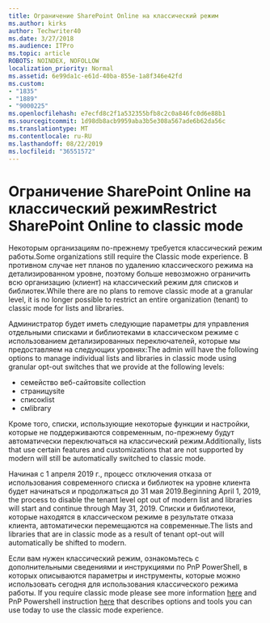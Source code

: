 ```yaml
---
title: Ограничение SharePoint Online на классический режим
ms.author: kirks
author: Techwriter40
ms.date: 3/27/2018
ms.audience: ITPro
ms.topic: article
ROBOTS: NOINDEX, NOFOLLOW
localization_priority: Normal
ms.assetid: 6e99da1c-e61d-40ba-855e-1a8f346e42fd
ms.custom:
- "1835"
- "1889"
- "9000225"
ms.openlocfilehash: e7ecfd8c2f1a532355bfb8c2c0a846fc0d6e88b1
ms.sourcegitcommit: 1d98db8acb9959aba3b5e308a567ade6b62da56c
ms.translationtype: MT
ms.contentlocale: ru-RU
ms.lasthandoff: 08/22/2019
ms.locfileid: "36551572"
---
```

# <a name="restrict-sharepoint-online-to-classic-mode"></a><span data-ttu-id="e106a-102">Ограничение SharePoint Online на классический режим</span><span class="sxs-lookup"><span data-stu-id="e106a-102">Restrict SharePoint Online to classic mode</span></span>

<span data-ttu-id="e106a-103">Некоторым организациям по-прежнему требуется классический режим работы.</span><span class="sxs-lookup"><span data-stu-id="e106a-103">Some organizations still require the Classic mode experience.</span></span> <span data-ttu-id="e106a-104">В противном случае нет планов по удалению классического режима на детализированном уровне, поэтому больше невозможно ограничить всю организацию (клиент) на классический режим для списков и библиотек.</span><span class="sxs-lookup"><span data-stu-id="e106a-104">While there are no plans to remove classic mode at a granular level, it is no longer possible to restrict an entire organization (tenant) to classic mode for lists and libraries.</span></span>

<span data-ttu-id="e106a-105">Администратор будет иметь следующие параметры для управления отдельными списками и библиотеками в классическом режиме с использованием детализированных переключателей, которые мы предоставляем на следующих уровнях:</span><span class="sxs-lookup"><span data-stu-id="e106a-105">The admin will have the following options to manage individual lists and libraries in classic mode using granular opt-out switches that we provide at the following levels:</span></span>

- <span data-ttu-id="e106a-106">семейство веб-сайтов</span><span class="sxs-lookup"><span data-stu-id="e106a-106">site collection</span></span>
- <span data-ttu-id="e106a-107">страницу</span><span class="sxs-lookup"><span data-stu-id="e106a-107">site</span></span>
- <span data-ttu-id="e106a-108">список</span><span class="sxs-lookup"><span data-stu-id="e106a-108">list</span></span>
- <span data-ttu-id="e106a-109">см</span><span class="sxs-lookup"><span data-stu-id="e106a-109">library</span></span>

<span data-ttu-id="e106a-110">Кроме того, списки, использующие некоторые функции и настройки, которые не поддерживаются современным, по-прежнему будут автоматически переключаться на классический режим.</span><span class="sxs-lookup"><span data-stu-id="e106a-110">Additionally, lists that use certain features and customizations that are not supported by modern will still be automatically switched to classic mode.</span></span>

<span data-ttu-id="e106a-111">Начиная с 1 апреля 2019 г., процесс отключения отказа от использования современного списка и библиотек на уровне клиента будет начинаться и продолжаться до 31 мая 2019.</span><span class="sxs-lookup"><span data-stu-id="e106a-111">Beginning April 1, 2019, the process to disable the tenant level opt out of modern list and libraries will start and continue through May 31, 2019.</span></span>  <span data-ttu-id="e106a-112">Списки и библиотеки, которые находятся в классическом режиме в результате отказа клиента, автоматически перемещаются на современные.</span><span class="sxs-lookup"><span data-stu-id="e106a-112">The lists and libraries that are in classic mode as a result of tenant opt-out will automatically be shifted to modern.</span></span>

<span data-ttu-id="e106a-113">Если вам нужен классический режим, ознакомьтесь с дополнительными сведениями и инструкциями по PnP PowerShell, в которых описываются параметры и инструменты, которые можно использовать сегодня для использования классического режима работы. [](https://techcommunity.microsoft.com/t5/Microsoft-SharePoint-Blog/Delivering-SharePoint-modern-experiences/ba-p/315023) [](https://docs.microsoft.com/sharepoint/dev/transform/modernize-userinterface-lists-and-libraries-optout)</span><span class="sxs-lookup"><span data-stu-id="e106a-113">If you require classic mode please see more information [here](https://techcommunity.microsoft.com/t5/Microsoft-SharePoint-Blog/Delivering-SharePoint-modern-experiences/ba-p/315023) and PnP Powershell instruction [here](https://docs.microsoft.com/sharepoint/dev/transform/modernize-userinterface-lists-and-libraries-optout) that describes options and tools you can use today to use the classic mode experience.</span></span>
